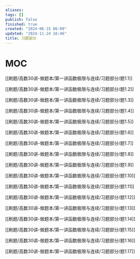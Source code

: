 ```yaml
---
aliases: 
tags: []
publish: false
finished: true
created: "2024-06-15 06:09"
updated: "2024-11-24 16:46"
title: 习题部分
---
```

# MOC

[[刷题/高数30讲-做题本/第一讲函数极限与连续/习题部分/题1.1]]

[[刷题/高数30讲-做题本/第一讲函数极限与连续/习题部分/题1.2]]

[[刷题/高数30讲-做题本/第一讲函数极限与连续/习题部分/题1.3]]

[[刷题/高数30讲-做题本/第一讲函数极限与连续/习题部分/题1.4]]

[[刷题/高数30讲-做题本/第一讲函数极限与连续/习题部分/题1.5]]

[[刷题/高数30讲-做题本/第一讲函数极限与连续/习题部分/题1.6]]

[[刷题/高数30讲-做题本/第一讲函数极限与连续/习题部分/题1.7]]

[[刷题/高数30讲-做题本/第一讲函数极限与连续/习题部分/题1.8]]

[[刷题/高数30讲-做题本/第一讲函数极限与连续/习题部分/题1.9]]

[[刷题/高数30讲-做题本/第一讲函数极限与连续/习题部分/题1.10]]

[[刷题/高数30讲-做题本/第一讲函数极限与连续/习题部分/题1.11]]

[[刷题/高数30讲-做题本/第一讲函数极限与连续/习题部分/题1.12]]

[[刷题/高数30讲-做题本/第一讲函数极限与连续/习题部分/题1.13]]

[[刷题/高数30讲-做题本/第一讲函数极限与连续/习题部分/题1.14]]

[[刷题/高数30讲-做题本/第一讲函数极限与连续/习题部分/题1.15]]

[[刷题/高数30讲-做题本/第一讲函数极限与连续/习题部分/题1.16]]

[[刷题/高数30讲-做题本/第一讲函数极限与连续/习题部分/题1.17]]
